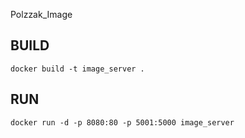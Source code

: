 Polzzak_Image 
   ## BUILD
  ```
  docker build -t image_server .
  ```
   ## RUN
  ```
  docker run -d -p 8080:80 -p 5001:5000 image_server
  ```
